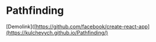 # Pathfinding
[Demolink]([https://github.com/facebook/create-react-app](https://kulchevych.github.io/Pathfinding/)

